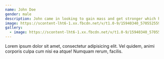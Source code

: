 ```yaml
---
name: John Doe
gender: male
description: John came in looking to gain mass and get stronger which he did in only x weeks.
image: https://scontent-lht6-1.xx.fbcdn.net/v/t1.0-9/15940340_570552559799979_9050434426261757501_n.jpg?oh=dd6788e70c93edc23c80a9cf92660535&oe=5900BBD1
gallery:
  - image: https://scontent-lht6-1.xx.fbcdn.net/v/t1.0-9/15940340_570552559799979_9050434426261757501_n.jpg?oh=dd6788e70c93edc23c80a9cf92660535&oe=5900BBD1
---
```

Lorem ipsum dolor sit amet, consectetur adipisicing elit. Vel quidem, animi corporis culpa cum nisi ea atque! Numquam rerum, facilis.
